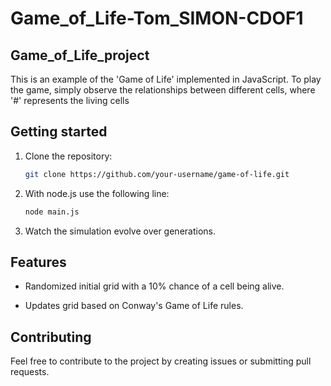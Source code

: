 # Game_of_Life-Tom_SIMON-CDOF1
## Game_of_Life_project

This is an example of the 'Game of Life' implemented in JavaScript. To play the game, simply observe the relationships between different cells, where '#' represents the living cells

## Getting started 

1. Clone the repository:
   ```bash
   git clone https://github.com/your-username/game-of-life.git

2. With node.js use the following line:
    ```bash
   node main.js

4. Watch the simulation evolve over generations.


## Features

- Randomized initial grid with a 10% chance of a cell being alive.

- Updates grid based on Conway's Game of Life rules.

## Contributing

Feel free to contribute to the project by creating issues or submitting pull requests.
